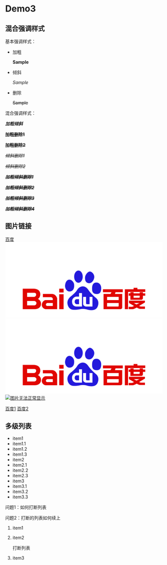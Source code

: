 # Demo3
## 混合强调样式
基本强调样式：
- 加粗
	
	**Sample**
- 倾斜
	
	*Sample*
- 删除

	~~Sample~~
	
混合强调样式：

***加粗倾斜***

~~**加粗删除1**~~

**~~加粗删除2~~**

*~~倾斜删除1~~*

~~*倾斜删除2*~~

***~~加粗倾斜删除1~~***

**~~*加粗倾斜删除2*~~**

*~~**加粗倾斜删除3**~~*

~~***加粗倾斜删除4***~~

## 图片链接

[百度](https://www.baidu.com)
![图片无法正常显示](images/Baidu.png)
[![图片无法正常显示](images/Baidu.png)](https://www.baidu.com)
[![图片无法正常显示][Baidu Log]](https://www.baidu.com)

[百度1][Baidu]
[百度2][Baidu]

<!--下面是本文需要用到的引用式链接，前面不能有空格--> 
[Baidu Log]: https://www.baidu.com/img/bd_logo1.png?where=super
[Baidu]: https://www.baidu.com

## 多级列表
- item1
 - item1.1
 - item1.2
 - item1.3
- item2
 - item2.1
 - item2.2
 - item2.3
- item3
 - item3.1
 - item3.2
 - item3.3
 
 
 问题1：如何打断列表
 
 问题2：打断的列表如何续上
 1. item1
 2. item2


    打断列表 



 3. item3